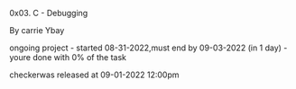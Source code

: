 0x03. C - Debugging

By carrie Ybay

ongoing project - started 08-31-2022,must end by 09-03-2022 (in 1 day) - youre done with 0% of the task

checkerwas released at 09-01-2022 12:00pm

